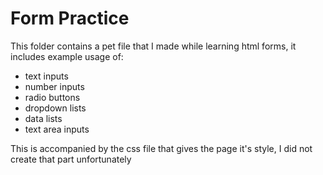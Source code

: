 <h1>Form Practice</h1>

This folder contains a pet file that I made while learning html forms, it includes example usage of:
<ul>
  <li>text inputs</li>
  <li>number inputs</li>
  <li>radio buttons</li>
  <li>dropdown lists</li>
  <li>data lists</li>
  <li>text area inputs</li>
</ul>

This is accompanied by the css file that gives the page it's style, I did not create that part unfortunately
